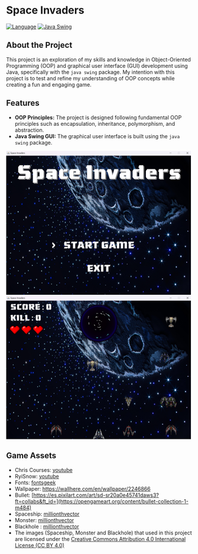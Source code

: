 # Space Invaders

[![Language](https://badgen.net/static/language/java/orange)](https://www.oracle.com/java/technologies/downloads/)
[![Java Swing](https://img.shields.io/badge/package-java%20swing-brightgreen.svg?style=flat)](https://docs.oracle.com/javase/8/docs/technotes/guides/swing/)

## About the Project

This project is an exploration of my skills and knowledge in Object-Oriented Programming (OOP) and graphical user interface (GUI) development using Java, specifically with the `java swing` package. My intention with this project is to test and refine my understanding of OOP concepts while creating a fun and engaging game.

## Features

- **OOP Principles:** The project is designed following fundamental OOP principles such as encapsulation, inheritance, polymorphism, and abstraction.
- **Java Swing GUI:** The graphical user interface is built using the `java swing` package.

<img src="/bin/doc/si-doc1.png" alt="Screenshot of the space invaders" width="500"/>
<img src="/bin/doc/si-doc2.png" alt="Screenshot of the space invaders" width="500"/>

## Game Assets
- Chris Courses: [youtube](https://www.youtube.com/watch?v=MCVU0w73uKI)
- RyiSnow: [youtube](https://www.youtube.com/watch?v=OF41XmRk2wo&list=PL_QPQmz5C6WUF-pOQDsbsKbaBZqXj4qSq)
- Fonts: [fontsgeek](https://fontsgeek.com/fonts/Gamer-Bold#google_vignette)
- Wallpaper: https://wallhere.com/en/wallpaper/2246866
- Bullet: [https://es.pixilart.com/art/sd-sr20a0e45741daws3?ft=collabs&ft_id=](https://opengameart.org/content/bullet-collection-1-m484)
- Spaceship: [millionthvector](https://millionthvector.blogspot.com/p/free-sprites.html)
- Monster: [millionthvector](https://millionthvector.blogspot.com/p/free-sprites.html)
- Blackhole : [millionthvector](https://millionthvector.blogspot.com/p/free-sprites.html)
- The images (Spaceship, Monster and Blackhole) that used in this project are licensed under the [Creative Commons Attribution 4.0 International License (CC BY 4.0)](https://creativecommons.org/licenses/by/4.0/)

